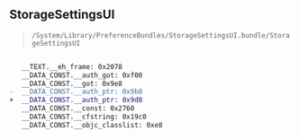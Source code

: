## StorageSettingsUI

> `/System/Library/PreferenceBundles/StorageSettingsUI.bundle/StorageSettingsUI`

```diff

   __TEXT.__eh_frame: 0x2078
   __DATA_CONST.__auth_got: 0xf00
   __DATA_CONST.__got: 0x9e8
-  __DATA_CONST.__auth_ptr: 0x9b8
+  __DATA_CONST.__auth_ptr: 0x9d8
   __DATA_CONST.__const: 0x2760
   __DATA_CONST.__cfstring: 0x19c0
   __DATA_CONST.__objc_classlist: 0xe8

```
